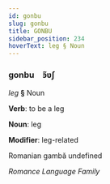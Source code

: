 ```yaml
---
id: gonbu
slug: gonbu
title: GONBU
sidebar_position: 234
hoverText: leg § Noun
---
```


### gonbu&emsp;<span kind="abugida">ꜿ̃ʋʃ</span>

*leg* **§** Noun

**Verb**: to be a leg

**Noun**: leg

**Modifier**: leg-related

Romanian gambă undefined

*Romance Language Family*